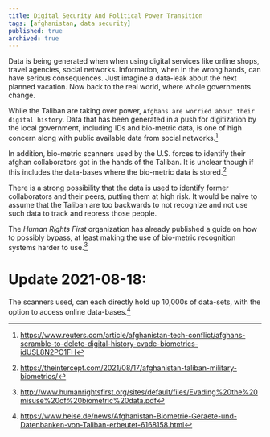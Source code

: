 ```yaml
---
title: Digital Security And Political Power Transition
tags: [afghanistan, data security]
published: true
archived: true
---
```

Data is being generated when when using digital services like online shops, travel agencies, social networks. Information, when in the wrong hands, can have serious consequences. Just imagine a data-leak about the next planned vacation. Now back to the real world, where whole governments change.

While the Taliban are taking over power, `Afghans are worried about their digital history`. Data that has been generated in a push for digitization by the local government, including IDs and bio-metric data, is one of high concern along with public available data from social networks.[^1]

In addition, bio-metric scanners used by the U.S. forces to identify their afghan collaborators got in the hands of the Taliban. It is unclear though if this includes the data-bases where the bio-metric data is stored.[^2]

There is a strong possibility that the data is used to identify former collaborators and their peers, putting them at high risk. It would be naive to assume that the Taliban are too backwards to not recognize and not use such data to track and repress those people.

The *Human Rights First* organization has already published a guide on how to possibly bypass, at least making the use of bio-metric recognition systems harder to use.[^3]

# Update 2021-08-18:

The scanners used, can each directly hold up 10,000s of data-sets, with the option to access online data-bases.[^4]

[^1]: <https://www.reuters.com/article/afghanistan-tech-conflict/afghans-scramble-to-delete-digital-history-evade-biometrics-idUSL8N2PO1FH>
[^2]: <https://theintercept.com/2021/08/17/afghanistan-taliban-military-biometrics/>
[^3]: <http://www.humanrightsfirst.org/sites/default/files/Evading%20the%20misuse%20of%20biometric%20data.pdf>
[^4]: <https://www.heise.de/news/Afghanistan-Biometrie-Geraete-und-Datenbanken-von-Taliban-erbeutet-6168158.html>
